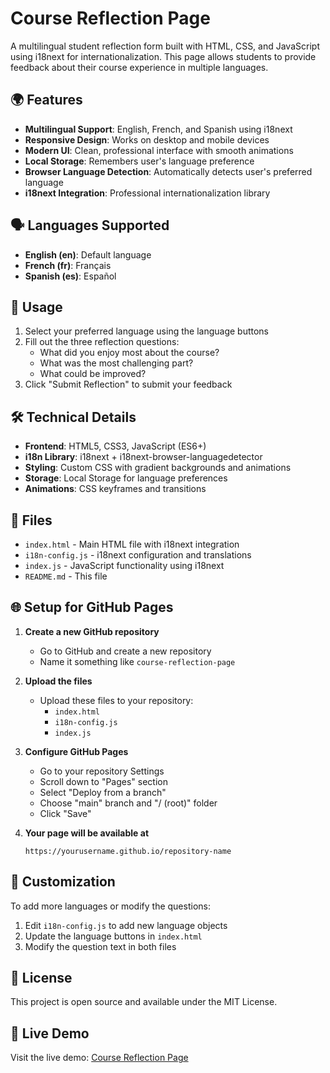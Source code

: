 # Course Reflection Page

A multilingual student reflection form built with HTML, CSS, and JavaScript using i18next for internationalization. This page allows students to provide feedback about their course experience in multiple languages.

## 🌍 Features

- **Multilingual Support**: English, French, and Spanish using i18next
- **Responsive Design**: Works on desktop and mobile devices
- **Modern UI**: Clean, professional interface with smooth animations
- **Local Storage**: Remembers user's language preference
- **Browser Language Detection**: Automatically detects user's preferred language
- **i18next Integration**: Professional internationalization library

## 🗣️ Languages Supported

- **English (en)**: Default language
- **French (fr)**: Français
- **Spanish (es)**: Español

## 🚀 Usage

1. Select your preferred language using the language buttons
2. Fill out the three reflection questions:
   - What did you enjoy most about the course?
   - What was the most challenging part?
   - What could be improved?
3. Click "Submit Reflection" to submit your feedback

## 🛠️ Technical Details

- **Frontend**: HTML5, CSS3, JavaScript (ES6+)
- **i18n Library**: i18next + i18next-browser-languagedetector
- **Styling**: Custom CSS with gradient backgrounds and animations
- **Storage**: Local Storage for language preferences
- **Animations**: CSS keyframes and transitions

## 📁 Files

- `index.html` - Main HTML file with i18next integration
- `i18n-config.js` - i18next configuration and translations
- `index.js` - JavaScript functionality using i18next
- `README.md` - This file

## 🌐 Setup for GitHub Pages

1. **Create a new GitHub repository**
   - Go to GitHub and create a new repository
   - Name it something like `course-reflection-page`

2. **Upload the files**
   - Upload these files to your repository:
     - `index.html`
     - `i18n-config.js`
     - `index.js`

3. **Configure GitHub Pages**
   - Go to your repository Settings
   - Scroll down to "Pages" section
   - Select "Deploy from a branch"
   - Choose "main" branch and "/ (root)" folder
   - Click "Save"

4. **Your page will be available at**
   ```
   https://yourusername.github.io/repository-name
   ```

## 🎨 Customization

To add more languages or modify the questions:

1. Edit `i18n-config.js` to add new language objects
2. Update the language buttons in `index.html`
3. Modify the question text in both files

## 📝 License

This project is open source and available under the MIT License.

## 🔗 Live Demo

Visit the live demo: [Course Reflection Page](https://pntawukamenya.github.io/course-reflection-page/) 
